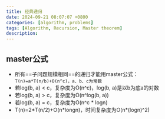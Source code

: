 ```yaml
---
title: 经典递归
date: 2024-09-21 08:07:07 +0800
categories: [algorithm, problems]
tags: [Algorithm, Recursion, Master theorem]
description: 
---
```

## master公式

- 所有==子问题规模相同==的递归才能用master公式：`T(n)=a*T(n/b)+O(n^c)，a、b、c为常数`
- 若log(b, a) < c，复杂度为O(n^c)，log(b, a)是以b为底a的对数
- 若log(b, a) > c，复杂度为O(n^log(b, a))
- 若log(b, a) = c，复杂度为O(n^c * logn)
- T(n)=2*T(n/2)+O(n\*longn)，时间复杂度为O(n\*(logn)^2)

